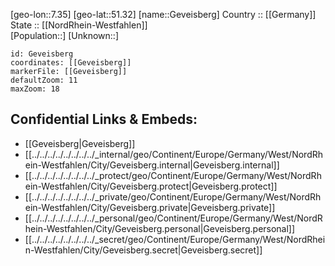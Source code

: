 ﻿---
location: [51.32,7.35] 
mapzoom: [7,12] 
mapmarker: city 
type: City
tags:
- geo/City


SpocWebEntityId: 30442
isDeleted: false
confidential: public

---
[geo-lon::7.35] 
[geo-lat::51.32] 
[name::Geveisberg] 
Country :: [[Germany]]  
State :: [[NordRhein-Westfahlen]]  
[Population::] 
[Unknown::] 


```leaflet
id: Geveisberg
coordinates: [[Geveisberg]] 
markerFile: [[Geveisberg]] 
defaultZoom: 11 
maxZoom: 18
```


## Confidential Links & Embeds: 
- [[Geveisberg|Geveisberg]]  
- [[../../../../../../../../_internal/geo/Continent/Europe/Germany/West/NordRhein-Westfahlen/City/Geveisberg.internal|Geveisberg.internal]] 
- [[../../../../../../../../_protect/geo/Continent/Europe/Germany/West/NordRhein-Westfahlen/City/Geveisberg.protect|Geveisberg.protect]] 
- [[../../../../../../../../_private/geo/Continent/Europe/Germany/West/NordRhein-Westfahlen/City/Geveisberg.private|Geveisberg.private]] 
- [[../../../../../../../../_personal/geo/Continent/Europe/Germany/West/NordRhein-Westfahlen/City/Geveisberg.personal|Geveisberg.personal]] 
- [[../../../../../../../../_secret/geo/Continent/Europe/Germany/West/NordRhein-Westfahlen/City/Geveisberg.secret|Geveisberg.secret]] 
